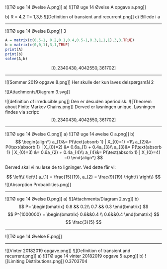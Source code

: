 ![[TØ uge 14 Øvelse A.png]]
a) 
![[TØ uge 14 Øvelse A opgave a.png]]

b) R = 4,2 T= 1,3,5
![[Definition of transient and recurrent.png]]
c) 
Billede i a
___
![[TØ uge 14 Øvelse B.png]]
3

```R
A = matrix(c(0.5-1, 0.2,0.1,0.4,0.5-1,0.3,1,1,1),3,3,TRUE)  
b = matrix(c(0,0,1),3,1,TRUE)  
print(A)  
print(b)  
solve(A,b)
```

$$[0,234043 0,404255 0,361702]$$

___
![[Sommer 2019 opgave 8.png]]
Her skulle der kun laves delspørgsmål 2

![[Attachments/Diagram 3.svg]]


![[definition of irreducible.png]]
Den er desuden aperiodisk.
![[Theorem about Finite Markov Chains.png]]
Derved er løsningen unique.
Løsningen findes via script:
$$
[0,234043 0,404255 0,361702]
$$

___
![[TØ uge 14 Øvelse C.png]]
a) 
![[TØ uge 14 øvelse C a.png]]
b)
$$
\begin{align*}
	a_{1}&= P(\text{absorb 1} | X_{0}=1) =1\\
a_{2}&= P(\text{absorb 1} | X_{0}=2) &= 0.6a_{1} + 0.4a_{3}\\
a_{3}&= P(\text{absorb 1} | X_{0}=3) &= 0.6a_{2} + 0.4a_{4}\\
a_{4}&= P(\text{absorb 1} | X_{0}=4) =0
\end{align*}
$$

Derved skal vi nu løse de to ligninger. Ved dette får vi:


$$
 \left\{  \left\{ a_{1} = \frac{15}{19}, a_{2} = \frac{9}{19} \right\}  \right\} 
$$
![[Absorption Probabilities.png]]

___
![[TØ uge 14 Øvelse D.png]]
a)
![[Attachments/Diagram 2.svg]]
b)
$$
P=
\begin{bmatrix}
0.8 && 0.2\\
0.7 && 0.3
\end{bmatrix}
$$
$$
P^{1000000} =
\begin{bmatrix} 
0.6&&0.4 \\ 
0.6&&0.4
\end{bmatrix}
$$
$$
\frac{3}{5}
$$

___
![[TØ uge 14 Øvelse E.png]]

___
![[Vinter 20182019 opgave.png]]
![[Definition of transient and recurrent.png]]
a)  ![[TØ uge 14 vinter 20182019 opgave 5 a.png]]
b)
![[Limiting Distributions.png]]
$0.3703704$


